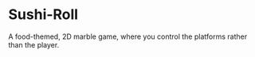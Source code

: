 # Sushi-Roll
A food-themed, 2D marble game, where you control the platforms rather than the player.
